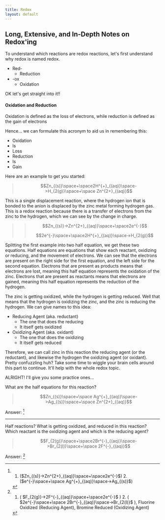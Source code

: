 ```yaml
---
title: Redox
layout: default
---
```

## Long, Extensive, and In-Depth Notes on Redox'ing

To understand which reactions are redox reactions, let's first understand why redox is named redox.
- Red-
	- Reduction
- -ox
	- Oxidation

OK let's get straight into it!!

#### Oxidation and Reduction

Oxidation is defined as the loss of electrons, while reduction is defined as the gain of electrons

Hence... we can formulate this acronym to aid us in remembering this:
- Oxidation 
- Is
- Loss
- Reduction
- Is
- Gain

Here are an example to get you started:

> $$Zn_{(s)}\space+\space2H^{+}_{(aq)}\space->H_{2(g)}\space+\space Zn^{2+}_{(aq)}$$

This is a single displacement reaction, where the hydrogen ion that is bonded to the anion is displaced by the zinc metal forming hydrogen gas. This is a redox reaction because there is a transfer of electrons from the zinc to the hydrogen, which we can see by the change in charge.

>> $$Zn_{(s)}->Zn^{2+}_{(aq)}\space+\space2e^{-}$$
>> 
>> $$2e^{-}\space+\space2H^{+}_{(aq)}\space->H_{2(g)}$$

Splitting the first example into two half equation, we get these two equations. Half equations are equations that show each reactant, oxidizing or reducing, and the movement of electrons. We can see that the electrons are present on the right side for the first equation, and the left side for the second equation. Electrons that are present as products means that electrons are lost, meaning this half equation represents the oxidation of the zinc. Electrons that are present as reactants means that electrons are gained, meaning this half equation represents the reduction of the hydrogen.

The zinc is getting oxidized, while the hydrogen is getting reduced. Well that means that the hydrogen is oxidizing the zinc, and the zinc is reducing the hydrogen. We can give names to this idea:
- Reducing Agent (aka. reductant)
	- The one that does the reducing
	- It itself gets oxidized
- Oxidizing Agent (aka. oxidant)
	- The one that does the oxidizing
	- It itself gets reduced

Therefore, we can call zinc in this reaction the reducing agent (or the reductant), and likewise the hydrogen the oxidizing agent (or oxidant). Pretty confuzzling huh? Take some time to wiggle your brain cells around this part to continue. It'll help with the whole redox topic.

ALRIGHT! I'll give you some practice ones...

What are the half equations for this reaction?
> $$Zn_{(s)}\space+\space Ag^{+}_{(aq)}\space->Ag_{(s)}\space+\space Zn^{2+}_{(aq)}$$

Answer: [^ClickHere]

---

Half reactions? What is getting oxidized, and reduced in this reaction? Which reactant is the oxidizing agent and which is the reducing agent?
> $$F_{2(g)}\space+\space2Br^{-}_{(aq)}\space->Br_{2(l)}\space+\space 2F^{-}_{(aq)}$$

Answer: [^ClickHere2]



[^ClickHere]: 1. ($Zn_{(s)}->Zn^{2+}_{(aq)}\space+\space2e^{-}$) 2. ($e^{-}\space+\space Ag^{+}_{(aq)}\space->Ag_{(s)}$)

[^ClickHere2]: 1. ( $F_{2(g)}->2F^{-}_{(aq)}\space+\space2e^{-}$ ) 2. ( $2e^{-}\space+\space 2Br^{-}_{(aq)}\space->Br_{2(l)}$ ), Fluorine Oxidized (Reducing Agent), Bromine Reduced (Oxidizing Agent)